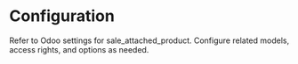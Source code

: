 # Configuration

Refer to Odoo settings for sale_attached_product. Configure related models, access rights, and options as needed.
